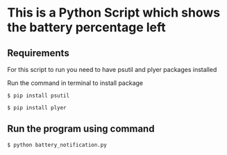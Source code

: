 # This is a Python Script which shows the battery percentage left

## Requirements

For this script to run you need to have psutil and plyer packages installed 

Run the command in terminal to install package

```
$ pip install psutil
```
```
$ pip install plyer
```
## Run the program using command

``` 
$ python battery_notification.py
```
